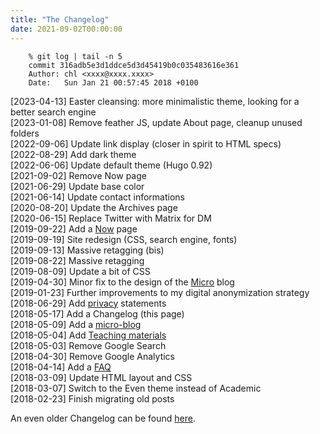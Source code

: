 ```yaml
---
title: "The Changelog"
date: 2021-09-02T00:00:00
---
```


        % git log | tail -n 5
        commit 316adb5e3d1ddce5d3d45419b0c035483616e361
        Author: chl <xxxx@xxxx.xxxx>
        Date:   Sun Jan 21 00:57:45 2018 +0100

[2023-04-13] Easter cleansing: more minimalistic theme, looking for a better search engine<br>
[2023-01-08] Remove feather JS, update About page, cleanup unused folders<br>
[2022-09-06] Update link display (closer in spirit to HTML specs)<br>
[2022-08-29] Add dark theme<br>
[2022-06-06] Update default theme (Hugo 0.92)<br>
[2021-09-02] Remove Now page<br>
[2021-06-29] Update base color<br>
[2021-06-14] Update contact informations<br>
[2020-08-20] Update the Archives page<br>
[2020-06-15] Replace Twitter with Matrix for DM<br>
[2019-09-22] Add a [Now](/now) page<br>
[2019-09-19] Site redesign (CSS, search engine, fonts)<br>
[2019-09-13] Massive retagging (bis)<br>
[2019-08-22] Massive retagging<br>
[2019-08-09] Update a bit of CSS<br>
[2019-04-30] Minor fix to the design of the [Micro](/micro) blog<br>
[2019-01-23] Further improvements to my digital anonymization strategy<bR>
[2018-06-29] Add [privacy](/privacy/) statements<br>
[2018-05-17] Add a Changelog (this page)<br>
[2018-05-09] Add a [micro-blog](/micro/)<br>
[2018-05-04] Add [Teaching materials](/teaching/)<br>
[2018-05-03] Remove Google Search<br>
[2018-04-30] Remove Google Analytics<br>
[2018-04-14] Add a [FAQ](/articles/how-i-do/)<br>
[2018-03-09] Update HTML layout and CSS<br>
[2018-03-07] Switch to the Even theme instead of Academic<br>
[2018-02-23] Finish migrating old posts<br>

An even older Changelog can be found [here](/Changelog).
